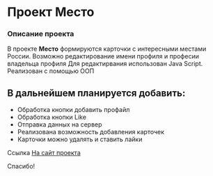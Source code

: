 # Проект Место

### Описание проекта

В проекте **Место** формируются карточки с интересными местами России. 
Возможно редактирование имени профиля и професии владельца профиля
Для редактирвания использован Java Script.
Реализован с помощью ООП

## В дальнейшем планируется добавить:
 * Обработка кнопки добавить профайл
 * Обработка кнопки Like
 * Отправка данных на сервер
 * Реализована возможность добавления карточек
 * Карточки можно удалять и ставить лайки

Ссылка [На сайт проекта](https://oleshchen.github.io/mesto/)

Спасибо!
